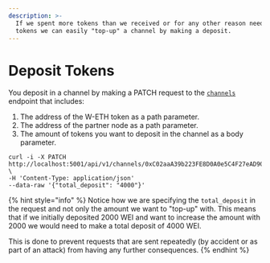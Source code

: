 ```yaml
---
description: >-
  If we spent more tokens than we received or for any other reason need more
  tokens we can easily "top-up" a channel by making a deposit.
---
```


# Deposit Tokens

You deposit in a channel by making a PATCH request to the [`channels`](../../raiden-api-1/resources/channels.md#increase-deposit) endpoint that includes:

1. The address of the W-ETH token as a path parameter.
2. The address of the partner node as a path parameter.
3. The amount of tokens you want to deposit in the channel as a body parameter.

```text
curl -i -X PATCH
http://localhost:5001/api/v1/channels/0xC02aaA39b223FE8D0A0e5C4F27eAD9083C756Cc2/0x61C808D82A3Ac53231750daDc13c777b59310bD9 \
-H 'Content-Type: application/json'
--data-raw '{"total_deposit": "4000"}'
```

{% hint style="info" %}
Notice how we are specifying the `total_deposit` in the request and not only the amount we want to "top-up" with. This means that if we initially deposited 2000 WEI and want to increase the amount with 2000 we would need to make a total deposit of 4000 WEI.

This is done to prevent requests that are sent repeatedly \(by accident or as part of an attack\) from having any further consequences.
{% endhint %}

